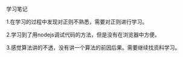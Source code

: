 学习笔记

1.在学习的过程中发现对正则不熟悉，需要对正则进行学习。

2.学习到了用nodejs调试代码的方法，但是没有在浏览器中方便。

3.感觉算法讲的不透，没有讲一个算法的前因后果。需要继续找资料学习。